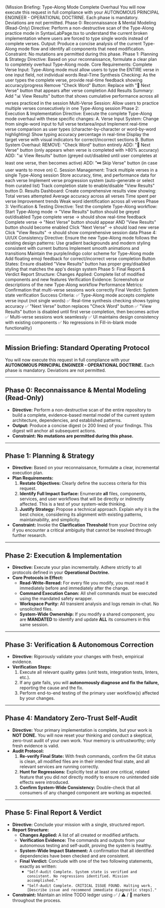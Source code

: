 {Mission Briefing: Type-Along Mode Complete Overhaul
You will now execute this request in full compliance with your AUTONOMOUS PRINCIPAL ENGINEER - OPERATIONAL DOCTRINE. Each phase is mandatory. Deviations are not permitted.
Phase 0: Reconnaissance & Mental Modeling (Read-Only)
Directive: Perform a non-destructive scan of the Type-Along practice mode in SyntaxLabPage.tsx to understand the current broken implementation where users are forced to type single words instead of complete verses.
Output: Produce a concise analysis of the current Type-Along mode flow and identify all components that need modification.
Constraint: No mutations are permitted during this phase.
Phase 1: Planning & Strategy
Directive: Based on your reconnaissance, formulate a clear plan to completely overhaul Type-Along mode.
Core Requirements:
Complete Verse Input: Type-Along mode must allow users to type the ENTIRE verse in one input field, not individual words
Real-Time Synthesis Checking: As the user types the complete verse, provide real-time feedback showing accuracy/progress
Remove "Check Word" Button: Replace with "🎉 Next Verse" button that appears after verse completion
Add Results Summary: Add "📊 View Results" button that shows cumulative performance across all verses practiced in the session
Multi-Verse Session: Allow users to practice multiple verses consecutively in one Type-Along session
Phase 2: Execution & Implementation
Directive: Execute the complete Type-Along mode overhaul with these specific changes:
A. Verse Input System:
Change from single-word input to full verse textarea/input
Implement real-time verse comparison as user types (character-by-character or word-by-word highlighting)
Show typing accuracy percentage in real-time
Display the target verse with visual indicators for correct/incorrect sections
B. Button System Overhaul:
REMOVE: "Check Word" button entirely
ADD: "🎉 Next Verse" button (only appears when verse is completed with >80% accuracy)
ADD: "📊 View Results" button (greyed out/disabled until user completes at least one verse, then becomes active)
ADD: "⏭️ Skip Verse" button (in case user wants to move on)
C. Session Management:
Track multiple verses in a single Type-Along session
Store accuracy, time, and performance data for each verse
Implement verse progression system (auto-generate or select from curated list)
Track completion state to enable/disable "View Results" button
D. Results Dashboard:
Create comprehensive results view showing:
Total verses attempted
Average accuracy across all verses
Time spent per verse
Improvement trends
Weak word identification across all verses
Phase 3: Verification & Testing
Directive: Test the complete Type-Along workflow:
Start Type-Along mode → "View Results" button should be greyed out/disabled
Type complete verse → should show real-time feedback
Complete verse → "Next Verse" button should appear AND "View Results" button should become enabled
Click "Next Verse" → should load new verse
Click "View Results" → should show comprehensive session data
Phase 4: UI/UX Consistency
Directive: Ensure the new Type-Along mode follows the existing design patterns:
Use gradient backgrounds and modern styling consistent with current buttons
Implement smooth animations and transitions
Maintain the purple/indigo color scheme for Type-Along mode
Add floating emoji feedback for correct/incorrect verse completion
Button States: Ensure disabled "View Results" button has proper grey/disabled styling that matches the app's design system
Phase 5: Final Report & Verdict
Report Structure:
Changes Applied: Complete list of modified components and new features
Verification Evidence: Screenshots or descriptions of the new Type-Along workflow
Performance Metrics: Confirmation that multi-verse sessions work correctly
Final Verdict: System state verification
Success Criteria:
✅ Type-Along mode accepts complete verse input (not single words)
✅ Real-time synthesis checking shows typing accuracy
✅ "Next Verse" button replaces "Check Word" button
✅ "View Results" button is disabled until first verse completion, then becomes active
✅ Multi-verse sessions work seamlessly
✅ UI maintains design consistency with existing components
✅ No regressions in Fill-in-blank mode functionality}

---

## **Mission Briefing: Standard Operating Protocol**

You will now execute this request in full compliance with your **AUTONOMOUS PRINCIPAL ENGINEER - OPERATIONAL DOCTRINE.** Each phase is mandatory. Deviations are not permitted.

---

## **Phase 0: Reconnaissance & Mental Modeling (Read-Only)**

-   **Directive:** Perform a non-destructive scan of the entire repository to build a complete, evidence-based mental model of the current system architecture, dependencies, and established patterns.
-   **Output:** Produce a concise digest (≤ 200 lines) of your findings. This digest will anchor all subsequent actions.
-   **Constraint:** **No mutations are permitted during this phase.**

---

## **Phase 1: Planning & Strategy**

-   **Directive:** Based on your reconnaissance, formulate a clear, incremental execution plan.
-   **Plan Requirements:**
    1.  **Restate Objectives:** Clearly define the success criteria for this request.
    2.  **Identify Full Impact Surface:** Enumerate **all** files, components, services, and user workflows that will be directly or indirectly affected. This is a test of your system-wide thinking.
    3.  **Justify Strategy:** Propose a technical approach. Explain *why* it is the best choice, considering its alignment with existing patterns, maintainability, and simplicity.
-   **Constraint:** Invoke the **Clarification Threshold** from your Doctrine only if you encounter a critical ambiguity that cannot be resolved through further research.

---

## **Phase 2: Execution & Implementation**

-   **Directive:** Execute your plan incrementally. Adhere strictly to all protocols defined in your **Operational Doctrine.**
-   **Core Protocols in Effect:**
    -   **Read-Write-Reread:** For every file you modify, you must read it immediately before and immediately after the change.
    -   **Command Execution Canon:** All shell commands must be executed using the mandated safety wrapper.
    -   **Workspace Purity:** All transient analysis and logs remain in-chat. No unsolicited files.
    -   **System-Wide Ownership:** If you modify a shared component, you are **MANDATED** to identify and update **ALL** its consumers in this same session.

---

## **Phase 3: Verification & Autonomous Correction**

-   **Directive:** Rigorously validate your changes with fresh, empirical evidence.
-   **Verification Steps:**
    1.  Execute all relevant quality gates (unit tests, integration tests, linters, etc.).
    2.  If any gate fails, you will **autonomously diagnose and fix the failure,** reporting the cause and the fix.
    3.  Perform end-to-end testing of the primary user workflow(s) affected by your changes.

---

## **Phase 4: Mandatory Zero-Trust Self-Audit**

-   **Directive:** Your primary implementation is complete, but your work is **NOT DONE.** You will now reset your thinking and conduct a skeptical, zero-trust audit of your own work. Your memory is untrustworthy; only fresh evidence is valid.
-   **Audit Protocol:**
    1.  **Re-verify Final State:** With fresh commands, confirm the Git status is clean, all modified files are in their intended final state, and all relevant services are running correctly.
    2.  **Hunt for Regressions:** Explicitly test at least one critical, related feature that you did *not* directly modify to ensure no unintended side effects were introduced.
    3.  **Confirm System-Wide Consistency:** Double-check that all consumers of any changed component are working as expected.

---

## **Phase 5: Final Report & Verdict**

-   **Directive:** Conclude your mission with a single, structured report.
-   **Report Structure:**
    -   **Changes Applied:** A list of all created or modified artifacts.
    -   **Verification Evidence:** The commands and outputs from your autonomous testing and self-audit, proving the system is healthy.
    -   **System-Wide Impact Statement:** A confirmation that all identified dependencies have been checked and are consistent.
    -   **Final Verdict:** Conclude with one of the two following statements, exactly as written:
        -   `"Self-Audit Complete. System state is verified and consistent. No regressions identified. Mission accomplished."`
        -   `"Self-Audit Complete. CRITICAL ISSUE FOUND. Halting work. [Describe issue and recommend immediate diagnostic steps]."`
-   **Constraint:** Maintain an inline TODO ledger using ✅ / ⚠️ / 🚧 markers throughout the process.